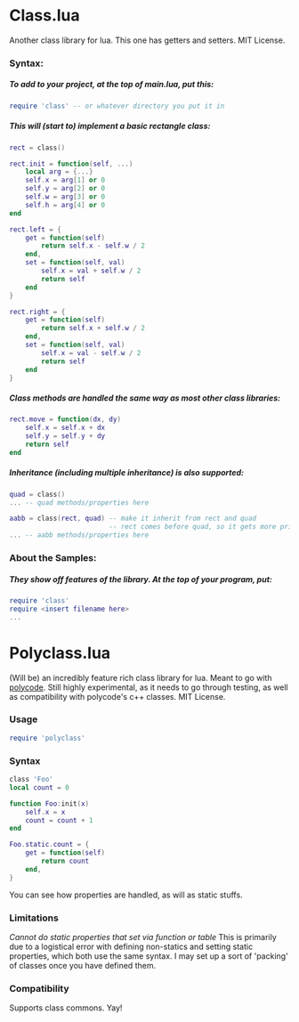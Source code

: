 # Class.lua

Another class library for lua. This one has getters and setters. MIT License.

### Syntax:

##### To add to your project, at the top of main.lua, put this:
```lua
require 'class' -- or whatever directory you put it in
```

##### This will (start to) implement a basic rectangle class:

```lua
rect = class()

rect.init = function(self, ...)
	local arg = {...}
	self.x = arg[1] or 0
	self.y = arg[2] or 0
	self.w = arg[3] or 0
	self.h = arg[4] or 0
end

rect.left = {
	get = function(self)
		return self.x - self.w / 2
	end,
	set = function(self, val)
		self.x = val + self.w / 2
		return self
	end
}

rect.right = {
	get = function(self)
		return self.x + self.w / 2
	end,
	set = function(self, val)
		self.x = val - self.w / 2
		return self
	end
}
```

##### Class methods are handled the same way as most other class libraries:

```lua
rect.move = function(dx, dy)
	self.x = self.x + dx
	self.y = self.y + dy
	return self
end
```

##### Inheritance (including multiple inheritance) is also supported:

```lua
quad = class()
... -- quad methods/properties here

aabb = class(rect, quad) -- make it inherit from rect and quad
                         -- rect comes before quad, so it gets more priority
... -- aabb methods/properties here
```

### About the Samples:

##### They show off features of the library. At the top of your program, put:

```lua
require 'class'
require <insert filename here>
...
```

# Polyclass.lua

(Will be) an incredibly feature rich class library for lua. Meant to go with [polycode](http://polycode.org). Still highly experimental, as it needs to go through testing, as well as compatibility with polycode's c++ classes. MIT License.

### Usage

```lua
require 'polyclass'
```

### Syntax

```lua
class 'Foo'
local count = 0

function Foo:init(x)
	self.x = x
	count = count + 1
end

Foo.static.count = {
	get = function(self)
		return count
	end,
}
```
You can see how properties are handled, as will as static stuffs.

### Limitations

*Cannot do static properties that set via function or table*
This is primarily due to a logistical error with defining non-statics and setting static properties, which both use the same syntax. I may set up a sort of 'packing' of classes once you have defined them.

### Compatibility

Supports class commons. Yay!

